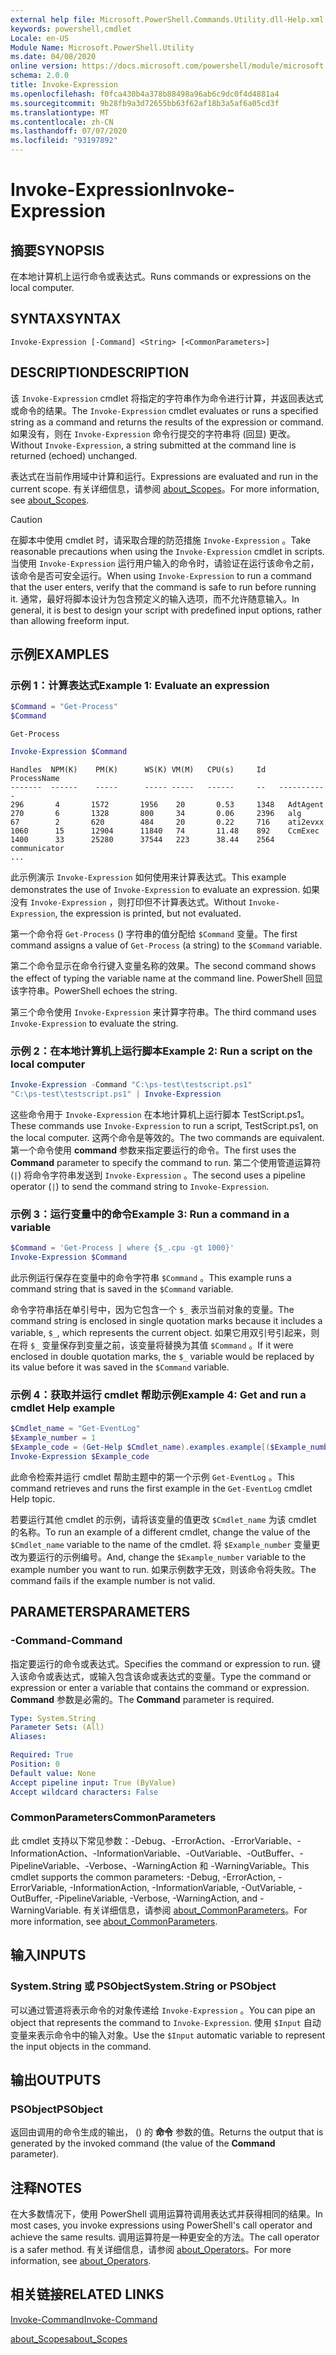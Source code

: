 ```yaml
---
external help file: Microsoft.PowerShell.Commands.Utility.dll-Help.xml
keywords: powershell,cmdlet
Locale: en-US
Module Name: Microsoft.PowerShell.Utility
ms.date: 04/08/2020
online version: https://docs.microsoft.com/powershell/module/microsoft.powershell.utility/invoke-expression?view=powershell-5.1&WT.mc_id=ps-gethelp
schema: 2.0.0
title: Invoke-Expression
ms.openlocfilehash: f0fca430b4a378b88498a96ab6c9dc0f4d4881a4
ms.sourcegitcommit: 9b28fb9a3d72655bb63f62af18b3a5af6a05cd3f
ms.translationtype: MT
ms.contentlocale: zh-CN
ms.lasthandoff: 07/07/2020
ms.locfileid: "93197892"
---
```

# <span data-ttu-id="c6026-103">Invoke-Expression</span><span class="sxs-lookup"><span data-stu-id="c6026-103">Invoke-Expression</span></span>

## <span data-ttu-id="c6026-104">摘要</span><span class="sxs-lookup"><span data-stu-id="c6026-104">SYNOPSIS</span></span>
<span data-ttu-id="c6026-105">在本地计算机上运行命令或表达式。</span><span class="sxs-lookup"><span data-stu-id="c6026-105">Runs commands or expressions on the local computer.</span></span>

## <span data-ttu-id="c6026-106">SYNTAX</span><span class="sxs-lookup"><span data-stu-id="c6026-106">SYNTAX</span></span>

```
Invoke-Expression [-Command] <String> [<CommonParameters>]
```

## <span data-ttu-id="c6026-107">DESCRIPTION</span><span class="sxs-lookup"><span data-stu-id="c6026-107">DESCRIPTION</span></span>

<span data-ttu-id="c6026-108">该 `Invoke-Expression` cmdlet 将指定的字符串作为命令进行计算，并返回表达式或命令的结果。</span><span class="sxs-lookup"><span data-stu-id="c6026-108">The `Invoke-Expression` cmdlet evaluates or runs a specified string as a command and returns the results of the expression or command.</span></span> <span data-ttu-id="c6026-109">如果没有，则在 `Invoke-Expression` 命令行提交的字符串将 (回显) 更改。</span><span class="sxs-lookup"><span data-stu-id="c6026-109">Without `Invoke-Expression`, a string submitted at the command line is returned (echoed) unchanged.</span></span>

<span data-ttu-id="c6026-110">表达式在当前作用域中计算和运行。</span><span class="sxs-lookup"><span data-stu-id="c6026-110">Expressions are evaluated and run in the current scope.</span></span> <span data-ttu-id="c6026-111">有关详细信息，请参阅 [about_Scopes](../Microsoft.PowerShell.Core/About/about_Scopes.md)。</span><span class="sxs-lookup"><span data-stu-id="c6026-111">For more information, see [about_Scopes](../Microsoft.PowerShell.Core/About/about_Scopes.md).</span></span>

> [!CAUTION]
> <span data-ttu-id="c6026-112">在脚本中使用 cmdlet 时，请采取合理的防范措施 `Invoke-Expression` 。</span><span class="sxs-lookup"><span data-stu-id="c6026-112">Take reasonable precautions when using the `Invoke-Expression` cmdlet in scripts.</span></span> <span data-ttu-id="c6026-113">当使用 `Invoke-Expression` 运行用户输入的命令时，请验证在运行该命令之前，该命令是否可安全运行。</span><span class="sxs-lookup"><span data-stu-id="c6026-113">When using `Invoke-Expression` to run a command that the user enters, verify that the command is safe to run before running it.</span></span> <span data-ttu-id="c6026-114">通常，最好将脚本设计为包含预定义的输入选项，而不允许随意输入。</span><span class="sxs-lookup"><span data-stu-id="c6026-114">In general, it is best to design your script with predefined input options, rather than allowing freeform input.</span></span>

## <span data-ttu-id="c6026-115">示例</span><span class="sxs-lookup"><span data-stu-id="c6026-115">EXAMPLES</span></span>

### <span data-ttu-id="c6026-116">示例 1：计算表达式</span><span class="sxs-lookup"><span data-stu-id="c6026-116">Example 1: Evaluate an expression</span></span>

```powershell
$Command = "Get-Process"
$Command
```

```Output
Get-Process
```

```powershell
Invoke-Expression $Command
```

```Output
Handles  NPM(K)    PM(K)      WS(K) VM(M)   CPU(s)     Id   ProcessName
-------  ------    -----      ----- -----   ------     --   -----------
296       4       1572       1956    20       0.53     1348   AdtAgent
270       6       1328       800     34       0.06     2396   alg
67        2       620        484     20       0.22     716    ati2evxx
1060      15      12904      11840   74       11.48    892    CcmExec
1400      33      25280      37544   223      38.44    2564   communicator
...
```

<span data-ttu-id="c6026-117">此示例演示 `Invoke-Expression` 如何使用来计算表达式。</span><span class="sxs-lookup"><span data-stu-id="c6026-117">This example demonstrates the use of `Invoke-Expression` to evaluate an expression.</span></span> <span data-ttu-id="c6026-118">如果没有 `Invoke-Expression` ，则打印但不计算表达式。</span><span class="sxs-lookup"><span data-stu-id="c6026-118">Without `Invoke-Expression`, the expression is printed, but not evaluated.</span></span>

<span data-ttu-id="c6026-119">第一个命令将 `Get-Process` () 字符串的值分配给 `$Command` 变量。</span><span class="sxs-lookup"><span data-stu-id="c6026-119">The first command assigns a value of `Get-Process` (a string) to the `$Command` variable.</span></span>

<span data-ttu-id="c6026-120">第二个命令显示在命令行键入变量名称的效果。</span><span class="sxs-lookup"><span data-stu-id="c6026-120">The second command shows the effect of typing the variable name at the command line.</span></span> <span data-ttu-id="c6026-121">PowerShell 回显该字符串。</span><span class="sxs-lookup"><span data-stu-id="c6026-121">PowerShell echoes the string.</span></span>

<span data-ttu-id="c6026-122">第三个命令使用 `Invoke-Expression` 来计算字符串。</span><span class="sxs-lookup"><span data-stu-id="c6026-122">The third command uses `Invoke-Expression` to evaluate the string.</span></span>

### <span data-ttu-id="c6026-123">示例 2：在本地计算机上运行脚本</span><span class="sxs-lookup"><span data-stu-id="c6026-123">Example 2: Run a script on the local computer</span></span>

```powershell
Invoke-Expression -Command "C:\ps-test\testscript.ps1"
"C:\ps-test\testscript.ps1" | Invoke-Expression
```

<span data-ttu-id="c6026-124">这些命令用于 `Invoke-Expression` 在本地计算机上运行脚本 TestScript.ps1。</span><span class="sxs-lookup"><span data-stu-id="c6026-124">These commands use `Invoke-Expression` to run a script, TestScript.ps1, on the local computer.</span></span> <span data-ttu-id="c6026-125">这两个命令是等效的。</span><span class="sxs-lookup"><span data-stu-id="c6026-125">The two commands are equivalent.</span></span> <span data-ttu-id="c6026-126">第一个命令使用 **command** 参数来指定要运行的命令。</span><span class="sxs-lookup"><span data-stu-id="c6026-126">The first uses the **Command** parameter to specify the command to run.</span></span>
<span data-ttu-id="c6026-127">第二个使用管道运算符 (`|`) 将命令字符串发送到 `Invoke-Expression` 。</span><span class="sxs-lookup"><span data-stu-id="c6026-127">The second uses a pipeline operator (`|`) to send the command string to `Invoke-Expression`.</span></span>

### <span data-ttu-id="c6026-128">示例 3：运行变量中的命令</span><span class="sxs-lookup"><span data-stu-id="c6026-128">Example 3: Run a command in a variable</span></span>

```powershell
$Command = 'Get-Process | where {$_.cpu -gt 1000}'
Invoke-Expression $Command
```

<span data-ttu-id="c6026-129">此示例运行保存在变量中的命令字符串 `$Command` 。</span><span class="sxs-lookup"><span data-stu-id="c6026-129">This example runs a command string that is saved in the `$Command` variable.</span></span>

<span data-ttu-id="c6026-130">命令字符串括在单引号中，因为它包含一个 `$_` 表示当前对象的变量。</span><span class="sxs-lookup"><span data-stu-id="c6026-130">The command string is enclosed in single quotation marks because it includes a variable, `$_`, which represents the current object.</span></span> <span data-ttu-id="c6026-131">如果它用双引号引起来，则在将 `$_` 变量保存到变量之前，该变量将替换为其值 `$Command` 。</span><span class="sxs-lookup"><span data-stu-id="c6026-131">If it were enclosed in double quotation marks, the `$_` variable would be replaced by its value before it was saved in the `$Command` variable.</span></span>

### <span data-ttu-id="c6026-132">示例 4：获取并运行 cmdlet 帮助示例</span><span class="sxs-lookup"><span data-stu-id="c6026-132">Example 4: Get and run a cmdlet Help example</span></span>

```powershell
$Cmdlet_name = "Get-EventLog"
$Example_number = 1
$Example_code = (Get-Help $Cmdlet_name).examples.example[($Example_number-1)].code
Invoke-Expression $Example_code
```

<span data-ttu-id="c6026-133">此命令检索并运行 cmdlet 帮助主题中的第一个示例 `Get-EventLog` 。</span><span class="sxs-lookup"><span data-stu-id="c6026-133">This command retrieves and runs the first example in the `Get-EventLog` cmdlet Help topic.</span></span>

<span data-ttu-id="c6026-134">若要运行其他 cmdlet 的示例，请将该变量的值更改 `$Cmdlet_name` 为该 cmdlet 的名称。</span><span class="sxs-lookup"><span data-stu-id="c6026-134">To run an example of a different cmdlet, change the value of the `$Cmdlet_name` variable to the name of the cmdlet.</span></span> <span data-ttu-id="c6026-135">将 `$Example_number` 变量更改为要运行的示例编号。</span><span class="sxs-lookup"><span data-stu-id="c6026-135">And, change the `$Example_number` variable to the example number you want to run.</span></span> <span data-ttu-id="c6026-136">如果示例数字无效，则该命令将失败。</span><span class="sxs-lookup"><span data-stu-id="c6026-136">The command fails if the example number is not valid.</span></span>

## <span data-ttu-id="c6026-137">PARAMETERS</span><span class="sxs-lookup"><span data-stu-id="c6026-137">PARAMETERS</span></span>

### <span data-ttu-id="c6026-138">-Command</span><span class="sxs-lookup"><span data-stu-id="c6026-138">-Command</span></span>

<span data-ttu-id="c6026-139">指定要运行的命令或表达式。</span><span class="sxs-lookup"><span data-stu-id="c6026-139">Specifies the command or expression to run.</span></span> <span data-ttu-id="c6026-140">键入该命令或表达式，或输入包含该命或表达式的变量。</span><span class="sxs-lookup"><span data-stu-id="c6026-140">Type the command or expression or enter a variable that contains the command or expression.</span></span> <span data-ttu-id="c6026-141">**Command** 参数是必需的。</span><span class="sxs-lookup"><span data-stu-id="c6026-141">The **Command** parameter is required.</span></span>

```yaml
Type: System.String
Parameter Sets: (All)
Aliases:

Required: True
Position: 0
Default value: None
Accept pipeline input: True (ByValue)
Accept wildcard characters: False
```

### <span data-ttu-id="c6026-142">CommonParameters</span><span class="sxs-lookup"><span data-stu-id="c6026-142">CommonParameters</span></span>

<span data-ttu-id="c6026-143">此 cmdlet 支持以下常见参数：-Debug、-ErrorAction、-ErrorVariable、-InformationAction、-InformationVariable、-OutVariable、-OutBuffer、-PipelineVariable、-Verbose、-WarningAction 和 -WarningVariable。</span><span class="sxs-lookup"><span data-stu-id="c6026-143">This cmdlet supports the common parameters: -Debug, -ErrorAction, -ErrorVariable, -InformationAction, -InformationVariable, -OutVariable, -OutBuffer, -PipelineVariable, -Verbose, -WarningAction, and -WarningVariable.</span></span> <span data-ttu-id="c6026-144">有关详细信息，请参阅 [about_CommonParameters](../Microsoft.PowerShell.Core/About/about_CommonParameters.md)。</span><span class="sxs-lookup"><span data-stu-id="c6026-144">For more information, see [about_CommonParameters](../Microsoft.PowerShell.Core/About/about_CommonParameters.md).</span></span>

## <span data-ttu-id="c6026-145">输入</span><span class="sxs-lookup"><span data-stu-id="c6026-145">INPUTS</span></span>

### <span data-ttu-id="c6026-146">System.String 或 PSObject</span><span class="sxs-lookup"><span data-stu-id="c6026-146">System.String or PSObject</span></span>

<span data-ttu-id="c6026-147">可以通过管道将表示命令的对象传递给 `Invoke-Expression` 。</span><span class="sxs-lookup"><span data-stu-id="c6026-147">You can pipe an object that represents the command to `Invoke-Expression`.</span></span>
<span data-ttu-id="c6026-148">使用 `$Input` 自动变量来表示命令中的输入对象。</span><span class="sxs-lookup"><span data-stu-id="c6026-148">Use the `$Input` automatic variable to represent the input objects in the command.</span></span>

## <span data-ttu-id="c6026-149">输出</span><span class="sxs-lookup"><span data-stu-id="c6026-149">OUTPUTS</span></span>

### <span data-ttu-id="c6026-150">PSObject</span><span class="sxs-lookup"><span data-stu-id="c6026-150">PSObject</span></span>

<span data-ttu-id="c6026-151">返回由调用的命令生成的输出， () 的 **命令** 参数的值。</span><span class="sxs-lookup"><span data-stu-id="c6026-151">Returns the output that is generated by the invoked command (the value of the **Command** parameter).</span></span>

## <span data-ttu-id="c6026-152">注释</span><span class="sxs-lookup"><span data-stu-id="c6026-152">NOTES</span></span>

<span data-ttu-id="c6026-153">在大多数情况下，使用 PowerShell 调用运算符调用表达式并获得相同的结果。</span><span class="sxs-lookup"><span data-stu-id="c6026-153">In most cases, you invoke expressions using PowerShell's call operator and achieve the same results.</span></span>
<span data-ttu-id="c6026-154">调用运算符是一种更安全的方法。</span><span class="sxs-lookup"><span data-stu-id="c6026-154">The call operator is a safer method.</span></span> <span data-ttu-id="c6026-155">有关详细信息，请参阅 [about_Operators](../microsoft.powershell.core/about/about_operators.md#call-operator-)。</span><span class="sxs-lookup"><span data-stu-id="c6026-155">For more information, see [about_Operators](../microsoft.powershell.core/about/about_operators.md#call-operator-).</span></span>

## <span data-ttu-id="c6026-156">相关链接</span><span class="sxs-lookup"><span data-stu-id="c6026-156">RELATED LINKS</span></span>

[<span data-ttu-id="c6026-157">Invoke-Command</span><span class="sxs-lookup"><span data-stu-id="c6026-157">Invoke-Command</span></span>](../Microsoft.PowerShell.Core/Invoke-Command.md)

[<span data-ttu-id="c6026-158">about_Scopes</span><span class="sxs-lookup"><span data-stu-id="c6026-158">about_Scopes</span></span>](../Microsoft.PowerShell.Core/About/about_Scopes.md)
